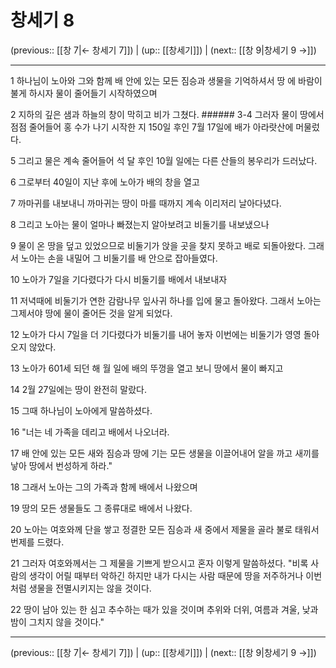 # 창세기 8

(previous:: [[창 7|← 창세기 7]]) | (up:: [[창세기]]) | (next:: [[창 9|창세기 9 →]])

***




1 
하나님이 노아와 그와 함께 배 안에 있는 모든 짐승과 생물을 기억하셔서 땅 에 바람이 불게 하시자 물이 줄어들기 시작하였으며 



2 
지하의 깊은 샘과 하늘의 창이 막히고 비가 그쳤다. ###### 3-4 그러자 물이 땅에서 점점 줄어들어 홍 수가 나기 시작한 지 150일 후인 7월 17일에 배가 아라랏산에 머물렀다. 



5 
그리고 물은 계속 줄어들어 석 달 후인 10월 일에는 다른 산들의 봉우리가 드러났다. 



6 
그로부터 40일이 지난 후에 노아가 배의 창을 열고 



7 
까마귀를 내보내니 까마귀는 땅이 마를 때까지 계속 이리저리 날아다녔다. 



8 
그리고 노아는 물이 얼마나 빠졌는지 알아보려고 비둘기를 내보냈으나 



9 
물이 온 땅을 덮고 있었으므로 비둘기가 앉을 곳을 찾지 못하고 배로 되돌아왔다. 그래서 노아는 손을 내밀어 그 비둘기를 배 안으로 잡아들였다. 



10 
노아가 7일을 기다렸다가 다시 비둘기를 배에서 내보내자 



11 
저녁때에 비둘기가 연한 감람나무 잎사귀 하나를 입에 물고 돌아왔다. 그래서 노아는 그제서야 땅에 물이 줄어든 것을 알게 되었다. 



12 
노아가 다시 7일을 더 기다렸다가 비둘기를 내어 놓자 이번에는 비둘기가 영영 돌아오지 않았다. 



13 
노아가 601세 되던 해 월 일에 배의 뚜껑을 열고 보니 땅에서 물이 빠지고 



14 
2월 27일에는 땅이 완전히 말랐다. 



15 
그때 하나님이 노아에게 말씀하셨다. 



16 
"너는 네 가족을 데리고 배에서 나오너라. 



17 
배 안에 있는 모든 새와 짐승과 땅에 기는 모든 생물을 이끌어내어 알을 까고 새끼를 낳아 땅에서 번성하게 하라." 



18 
그래서 노아는 그의 가족과 함께 배에서 나왔으며 



19 
땅의 모든 생물들도 그 종류대로 배에서 나왔다. 



20 
노아는 여호와께 단을 쌓고 정결한 모든 짐승과 새 중에서 제물을 골라 불로 태워서 번제를 드렸다. 



21 
그러자 여호와께서는 그 제물을 기쁘게 받으시고 혼자 이렇게 말씀하셨다. "비록 사람의 생각이 어릴 때부터 악하긴 하지만 내가 다시는 사람 때문에 땅을 저주하거나 이번처럼 생물을 전멸시키지는 않을 것이다. 



22 
땅이 남아 있는 한 심고 추수하는 때가 있을 것이며 추위와 더위, 여름과 겨울, 낮과 밤이 그치지 않을 것이다."

***

(previous:: [[창 7|← 창세기 7]]) | (up:: [[창세기]]) | (next:: [[창 9|창세기 9 →]])
